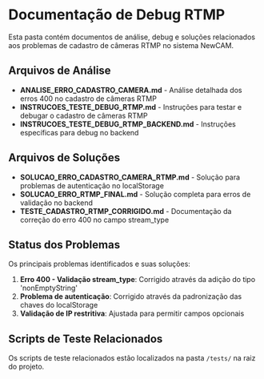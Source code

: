 # Documentação de Debug RTMP

Esta pasta contém documentos de análise, debug e soluções relacionados aos problemas de cadastro de câmeras RTMP no sistema NewCAM.

## Arquivos de Análise

- **ANALISE_ERRO_CADASTRO_CAMERA.md** - Análise detalhada dos erros 400 no cadastro de câmeras RTMP
- **INSTRUCOES_TESTE_DEBUG_RTMP.md** - Instruções para testar e debugar o cadastro de câmeras RTMP
- **INSTRUCOES_TESTE_DEBUG_RTMP_BACKEND.md** - Instruções específicas para debug no backend

## Arquivos de Soluções

- **SOLUCAO_ERRO_CADASTRO_CAMERA_RTMP.md** - Solução para problemas de autenticação no localStorage
- **SOLUCAO_ERRO_RTMP_FINAL.md** - Solução completa para erros de validação no backend
- **TESTE_CADASTRO_RTMP_CORRIGIDO.md** - Documentação da correção do erro 400 no campo stream_type

## Status dos Problemas

Os principais problemas identificados e suas soluções:

1. **Erro 400 - Validação stream_type**: Corrigido através da adição do tipo 'nonEmptyString'
2. **Problema de autenticação**: Corrigido através da padronização das chaves do localStorage
3. **Validação de IP restritiva**: Ajustada para permitir campos opcionais

## Scripts de Teste Relacionados

Os scripts de teste relacionados estão localizados na pasta `/tests/` na raiz do projeto.